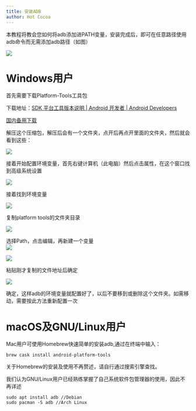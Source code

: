 ```yaml
---
title: 安装ADB
author: Hot Cocoa
---
```


本教程将教会您如何将adb添加进PATH变量，安装完成后，即可在任意路径使用adb命令而无需添加adb路径（如图）

![](~./25.png)

# Windows用户

首先需要下载Platform-Tools工具包

下载地址：[SDK 平台工具版本说明  |  Android 开发者  |  Android Developers](https://developer.android.google.cn/studio/releases/platform-tools)

[国内备用下载](https://pan.zsh2401.top/index.php?share/folder&user=1&sid=YUF8iDsf)

解压这个压缩包，解压后会有一个文件夹，点开后再点开里面的文件夹，然后就会看到这些：

![](~./3.png)

接着开始配置环境变量，首先右键计算机（此电脑）然后点击属性，在这个窗口找到高级系统设置

![](~./4.png)

接着找到环境变量

![](~./5.png)

复制platform tools的文件夹目录

![](~./7.png)

选择Path，点击编辑，再新建一个变量  
![](~./8.png)

![](~./24.png)

粘贴刚才复制的文件地址后确定

![](~./9.png)

确定，这样adb的环境变量就配置好了，以后不要移到或删除这个文件夹。如需移动，需要按此方法重新配置一次

# macOS及GNU/Linux用户

Mac用户可使用Homebrew快速简单的安装adb,通过在终端中输入：

`brew cask install android-platform-tools`

关于Homebrew的安装及使用不再赘述，请自行通过搜索引擎查找。

我们认为GNU/Linux用户已经熟练掌握了自己系统软件包管理器的使用，因此不再详述

`sudo apt install adb //Debian`  
`sudo pacman -S adb //Arch Linux`